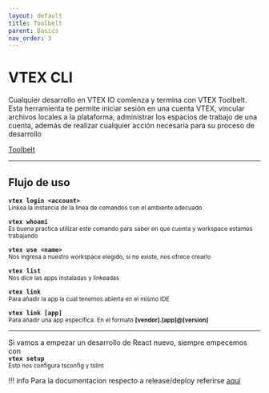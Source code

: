 ```yaml
---
layout: default
title: Toolbelt
parent: Basics
nav_order: 3
---
```


# VTEX CLI

Cualquier desarrollo en VTEX IO comienza y termina con VTEX Toolbelt.  
Esta herramienta te permite iniciar sesión en una cuenta VTEX, vincular archivos locales a la plataforma, administrar los espacios de trabajo de una cuenta, además de realizar cualquier acción necesaria para su proceso de desarrollo

[Toolbelt](https://github.com/vtex/toolbelt)

---

## Flujo de uso

**`vtex login <account>`**  
<small>Linkea la instancia de la linea de comandos con el ambiente adecuado</small>

**`vtex whoami`**  
<small>Es buena practica utilizar este comando para saber en que cuenta y workspace estamos trabajando</small>

**`vtex use <name>`**  
<small>Nos ingresa a nuestro workspace elegido, si no existe, nos ofrece crearlo</small>

**`vtex list`**  
<small>Nos dice las apps instaladas y linkeadas</small>

**`vtex link`**  
<small>Para añadir la app la cual tenemos abierta en el mismo IDE</small>

**`vtex link [app]`**  
<small>
    Para añadir una app especifica.
    En el formato **[vendor].[app]@[version]**
</small>

--- 

Si vamos a empezar un desarrollo de React nuevo, siempre empecemos con  
**`vtex setup`**  
<small>Esto nos configura tsconfig y tslint</small>

!!! info
    Para la documentacion respecto a release/deploy referirse [aqui](/vtex-docs/development/release.html)